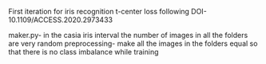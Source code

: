 First iteration for iris recognition
t-center loss following DOI- 10.1109/ACCESS.2020.2973433


maker.py- in the casia iris interval the number of images in all the folders are very random
preprocessing- make all the images in the folders equal so that there is no class imbalance while training

